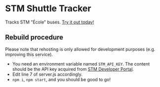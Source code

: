 # STM Shuttle Tracker
Tracks STM "École" buses. [Try it out today!](https://stm.austinhuang.me)

## Rebuild procedure
Please note that rehosting is only allowed for development purposes (e.g. improving this service).

* You need an environment variable named `STM_API_KEY`. The content should be the API key acquired from [STM Developer Portal](https://developpeurs.stm.info).
* Edit line 7 of server.js accordingly.
* `npm i`, `npm start`, and you should be good to go!
